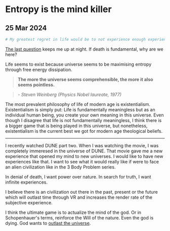 
# Entropy is the mind killer

## 25 Mar 2024


```bash
# My greatest regret in life would be to not experience enough experiences. The good and the bad.
```

<a href="https://users.ece.cmu.edu/~gamvrosi/thelastq.html" target="_blank">The last question</a> keeps me up at night. If death is fundamental, why are we here?

Life seems to exist because universe seems to be maximising entropy through free energy dissipation. 

> **The more the universe seems comprehensible, the more it also seems pointless.**

> *- Steven Weinberg (Physics Nobel laureate, 1977)*

The most prevalent philosophy of life of modern age is existentialism. Existentialism is simply put: Life is fundamentally meaningless but as an individual human being, you create your own meaning in this universe. Even though I disagree that life is not fundamentally meaningless, I think there is a bigger game that is being played in this universe, but nonetheless, existentialism is the current best we got for modern age theological beliefs.

--- 

I recently watched DUNE part two. When I was watching the movie, I was completely immeresed in the universe of DUNE. That movie gave me a new experience that opened my mind to new universes. I would like to have new experiences like that. I want to see what it would really like if were to face an alien civilization like in the 3 Body Problem series.

In denial of death, I want power over nature.
In search for truth, I want infinite experiences.

I believe there is an civilization out there in the past, present or the future which will outlast time through VR and increases the render rate of the subjective experience.


I think the ultimate game is to actualize the mind of the god. Or in Schopenhauer's terms, reinforce the Will of the nature. Even the god is dying. God wants to [outlast the universe](https://youtu.be/5UxUS6bPiT8).


